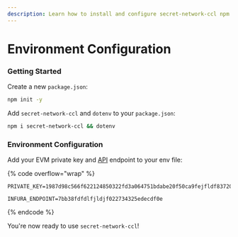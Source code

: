 ```yaml
---
description: Learn how to install and configure secret-network-ccl npm package
---
```


# Environment Configuration

### Getting Started

Create a new `package.json`:

```bash
npm init -y
```

Add `secret-network-ccl` and `dotenv` to your `package.json`:&#x20;

```bash
npm i secret-network-ccl && dotenv 
```

### Environment Configuration

Add your EVM private key and [API](https://www.infura.io/) endpoint to your env file:

{% code overflow="wrap" %}
```tsconfig
PRIVATE_KEY=1987d98c566f622124850322fd3a064751bdabe20f50ca9fejfldf83720

INFURA_ENDPOINT=7bb38fdfdlfjldjf022734325edecdf0e
```
{% endcode %}

You're now ready to use `secret-network-ccl`!

